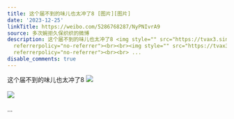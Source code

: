 ```yaml
---
title: 这个届不到的味儿也太冲了8 [图片][图片]
date: '2023-12-25'
linkTitle: https://weibo.com/5286768287/NyPNIvrA9
source: 多次婉拒久保织织的微博
description: 这个届不到的味儿也太冲了8 <img style="" src="https://tvax3.sinaimg.cn/large/005LMJWfgy1hl6ld9waooj314v0mzjwq.jpg"
  referrerpolicy="no-referrer"><br><br><img style="" src="https://tvax3.sinaimg.cn/large/005LMJWfgy1hl6lda9dz2j314v0mzdl7.jpg"
  referrerpolicy="no-referrer"><br><br> ...
disable_comments: true
---
```

这个届不到的味儿也太冲了8 <img style="" src="https://tvax3.sinaimg.cn/large/005LMJWfgy1hl6ld9waooj314v0mzjwq.jpg" referrerpolicy="no-referrer"><br><br><img style="" src="https://tvax3.sinaimg.cn/large/005LMJWfgy1hl6lda9dz2j314v0mzdl7.jpg" referrerpolicy="no-referrer"><br><br> ...